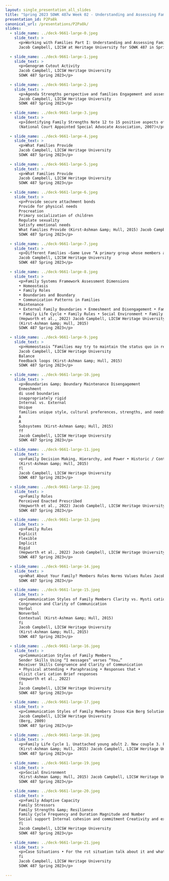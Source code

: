 ```yaml
---
layout: single_presentation_all_slides
title: "Spring 2023 SOWK 487w Week 02 - Understanding and Assessing Families"
presentation_id: P2Pa8k
canonical_url: /presentations/P2Pa8k/
slides:
  - slide_name: ../deck-9661-large-0.jpeg
    slide_text: >
      <p>Working with Families Part I: Understanding and Assessing Families
      Jacob Campbell, LICSW at Heritage University for SOWK 487 in Spring of 2023</p>
      
  - slide_name: ../deck-9661-large-1.jpeg
    slide_text: >
      <p>Genogram Cutout Activity
      Jacob Campbell, LICSW Heritage University
      SOWK 487 Spring 2023</p>
      
  - slide_name: ../deck-9661-large-2.jpeg
    slide_text: >
      <p>Agenda Strengths perspective and families Engagement and assessment with families
      Jacob Campbell, LICSW Heritage University
      SOWK 487 Spring 2023</p>
      
  - slide_name: ../deck-9661-large-3.jpeg
    slide_text: >
      <p>Identifying Family Strengths Note 12 to 15 positive aspects of the household pictured
      (National Court Appointed Special Advocate Association, 2007)</p>
      
  - slide_name: ../deck-9661-large-4.jpeg
    slide_text: >
      <p>What Families Provide
      Jacob Campbell, LICSW Heritage University
      SOWK 487 Spring 2023</p>
      
  - slide_name: ../deck-9661-large-5.jpeg
    slide_text: >
      <p>What Families Provide
      Jacob Campbell, LICSW Heritage University
      SOWK 487 Spring 2023</p>
      
  - slide_name: ../deck-9661-large-6.jpeg
    slide_text: >
      <p>Provide secure attachment bonds
      Provide for physical needs
      Procreation
      Primary socialization of children
      Regulate sexuality
      Satisfy emotional needs
      What Families Provide (Kirst-Ashman &amp; Hull, 2015) Jacob Campbell, LICSW Heritage University
      SOWK 487 Spring 2023</p>
      
  - slide_name: ../deck-9661-large-7.jpeg
    slide_text: >
      <p>Different Families —Same Love “A primary group whose members assume certain obligations for each other and generally share common residences.” (Kirst-Ashman &amp; Hull, 2015, p. 331)
      Jacob Campbell, LICSW Heritage University
      SOWK 487 Spring 2023</p>
      
  - slide_name: ../deck-9661-large-8.jpeg
    slide_text: >
      <p>Family Systems Framework Assessment Dimensions
      • Homeostasis
      • Family Roles
      • Boundaries and Boundary
      • Communication Patterns in Families
      Maintenance
      • External Family Boundaries • Enmeshment and Disengagement • Family Decision Making, Hierarchy, and Power
      • Family Life Cycle • Family Rules • Social Environment • Family Adaptive Capacity (Stressors and Strengths)
      (Hepworth et al., 2022) Jacob Campbell, LICSW Heritage University
      (Kirst-Ashman &amp; Hull, 2015)
      SOWK 487 Spring 2023</p>
      
  - slide_name: ../deck-9661-large-9.jpeg
    slide_text: >
      <p>Homeostasis “Families may try to maintain the status quo in response to family transitions in the life cycle or stressors associated with abrupt change to the family system itself (e.g., death, divorce, a new addition to the family, an abrupt move), or environmental events such as immigration or move to a new location, or changes in daily routines” (Hepworth et al., 2022, p. 196)
      Jacob Campbell, LICSW Heritage University
      Balance
      Feedback loops (Kirst-Ashman &amp; Hull, 2015)
      SOWK 487 Spring 2023</p>
      
  - slide_name: ../deck-9661-large-10.jpeg
    slide_text: >
      <p>Boundaries &amp; Boundary Maintenance Disengagement
      Enmeshment
      di used boundaries
      inappropriately rigid
      Internal vs. External
      Unique
      families unique style, cultural preferences, strengths, and needs
      A
      A
      Subsystems (Kirst-Ashman &amp; Hull, 2015)
      ff
      Jacob Campbell, LICSW Heritage University
      SOWK 487 Spring 2023</p>
      
  - slide_name: ../deck-9661-large-11.jpeg
    slide_text: >
      <p>Family Decision Making, Hierarchy, and Power • Historic / Context • Reason for distribution • Covert power • Power exibility • Family perspective
      (Kirst-Ashman &amp; Hull, 2015)
      fl
      Jacob Campbell, LICSW Heritage University
      SOWK 487 Spring 2023</p>
      
  - slide_name: ../deck-9661-large-12.jpeg
    slide_text: >
      <p>Family Roles
      Perceived Enacted Prescribed
      (Hepworth et al., 2022) Jacob Campbell, LICSW Heritage University
      SOWK 487 Spring 2023</p>
      
  - slide_name: ../deck-9661-large-13.jpeg
    slide_text: >
      <p>Family Rules
      Explicit
      Flexible
      Implicit
      Rigid
      (Hepworth et al., 2022) Jacob Campbell, LICSW Heritage University
      SOWK 487 Spring 2023</p>
      
  - slide_name: ../deck-9661-large-14.jpeg
    slide_text: >
      <p>What About Your Family? Members Roles Norms Values Rules Jacob Campbell, LICSW Heritage University
      SOWK 487 Spring 2023</p>
      
  - slide_name: ../deck-9661-large-15.jpeg
    slide_text: >
      <p>Communication Styles of Family Members Clarity vs. Mysti cation/ Incongruence
      Congruence and Clarity of Communication
      Verbal
      Nonverbal
      Contextual (Kirst-Ashman &amp; Hull, 2015)
      fi
      Jacob Campbell, LICSW Heritage University
      (Kirst-Ashman &amp; Hull, 2015)
      SOWK 487 Spring 2023</p>
      
  - slide_name: ../deck-9661-large-16.jpeg
    slide_text: >
      <p>Communication Styles of Family Members
      Sender Skills Using “I messages” verses “You…”
      Receiver Skills Congruence and Clarity of Communication
      • Physical attending • Paraphrasing • Responses that •
      elicit clari cation Brief responses
      (Hepworth et al., 2022)
      fi
      Jacob Campbell, LICSW Heritage University
      SOWK 487 Spring 2023</p>
      
  - slide_name: ../deck-9661-large-17.jpeg
    slide_text: >
      <p>Communication Styles of Family Members Insoo Kim Berg Solution-Focused Family Therapy Video (PsychotherapyNet, 2009)
      Jacob Campbell, LICSW Heritage University
      (Berg, 2009)
      SOWK 487 Spring 2023</p>
      
  - slide_name: ../deck-9661-large-18.jpeg
    slide_text: >
      <p>Family Life Cycle 1. Unattached young adult 2. New couple 3. Family with young children 4. Family with adolescents 5. Family that is launching children 6. Family in later life
      (Kirst-Ashman &amp; Hull, 2015) Jacob Campbell, LICSW Heritage University
      SOWK 487 Spring 2023</p>
      
  - slide_name: ../deck-9661-large-19.jpeg
    slide_text: >
      <p>Social Environment
      (Kirst-Ashman &amp; Hull, 2015) Jacob Campbell, LICSW Heritage University
      SOWK 487 Spring 2023</p>
      
  - slide_name: ../deck-9661-large-20.jpeg
    slide_text: >
      <p>Family Adaptive Capacity
      Family Stressors
      Family Strengths &amp; Resilience
      Family Cycle Frequency and Duration Magnitude and Number
      Social support Internal cohesion and commitment Creativity and exibility Appraisal, insight, and meaning Initiative and achievement Boundary setting (Kirst-Ashman &amp; Hull, 2015)
      fl
      Jacob Campbell, LICSW Heritage University
      SOWK 487 Spring 2023</p>
      
  - slide_name: ../deck-9661-large-21.jpeg
    slide_text: >
      <p>Case Situations • For the rst situation talk about it and what you would look for • For the second situation, role play it.
      fi
      Jacob Campbell, LICSW Heritage University
      SOWK 487 Spring 2023</p>
      
---
```

